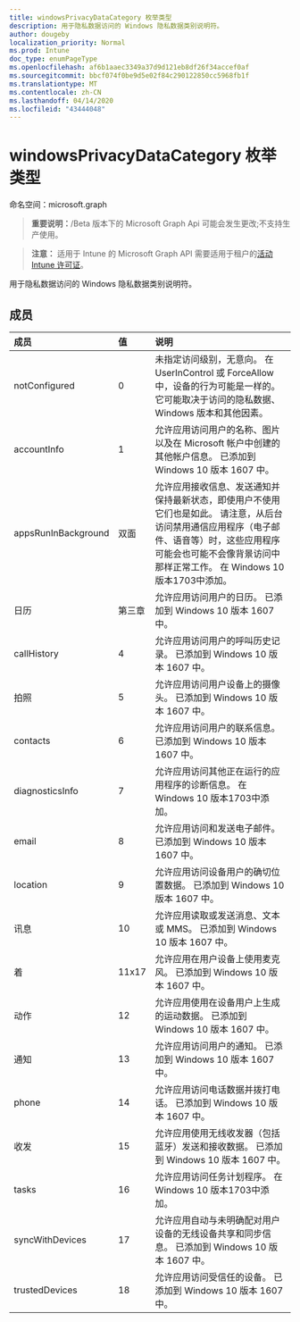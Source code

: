 ```yaml
---
title: windowsPrivacyDataCategory 枚举类型
description: 用于隐私数据访问的 Windows 隐私数据类别说明符。
author: dougeby
localization_priority: Normal
ms.prod: Intune
doc_type: enumPageType
ms.openlocfilehash: af6b1aaec3349a37d9d121eb8df26f34accef0af
ms.sourcegitcommit: bbcf074f0be9d5e02f84c290122850cc5968fb1f
ms.translationtype: MT
ms.contentlocale: zh-CN
ms.lasthandoff: 04/14/2020
ms.locfileid: "43444048"
---
```

# <a name="windowsprivacydatacategory-enum-type"></a>windowsPrivacyDataCategory 枚举类型

命名空间：microsoft.graph

> **重要说明：**/Beta 版本下的 Microsoft Graph Api 可能会发生更改;不支持生产使用。

> **注意：** 适用于 Intune 的 Microsoft Graph API 需要适用于租户的[活动 Intune 许可证](https://go.microsoft.com/fwlink/?linkid=839381)。

用于隐私数据访问的 Windows 隐私数据类别说明符。

## <a name="members"></a>成员
|成员|值|说明|
|:---|:---|:---|
|notConfigured|0|未指定访问级别，无意向。 在 UserInControl 或 ForceAllow 中，设备的行为可能是一样的。 它可能取决于访问的隐私数据、Windows 版本和其他因素。|
|accountInfo|1|允许应用访问用户的名称、图片以及在 Microsoft 帐户中创建的其他帐户信息。 已添加到 Windows 10 版本 1607 中。|
|appsRunInBackground|双面|允许应用接收信息、发送通知并保持最新状态，即使用户不使用它们也是如此。 请注意，从后台访问禁用通信应用程序（电子邮件、语音等）时，这些应用程序可能会也可能不会像背景访问中那样正常工作。 在 Windows 10 版本1703中添加。|
|日历|第三章|允许应用访问用户的日历。 已添加到 Windows 10 版本 1607 中。|
|callHistory|4 |允许应用访问用户的呼叫历史记录。 已添加到 Windows 10 版本 1607 中。|
|拍照|5 |允许应用访问用户设备上的摄像头。 已添加到 Windows 10 版本 1607 中。|
|contacts|6 |允许应用访问用户的联系信息。 已添加到 Windows 10 版本 1607 中。|
|diagnosticsInfo|7 |允许应用访问其他正在运行的应用程序的诊断信息。 在 Windows 10 版本1703中添加。|
|email|8 |允许应用访问和发送电子邮件。 已添加到 Windows 10 版本 1607 中。|
|location|9 |允许应用访问设备用户的确切位置数据。 已添加到 Windows 10 版本 1607 中。|
|讯息|10 |允许应用读取或发送消息、文本或 MMS。 已添加到 Windows 10 版本 1607 中。|
|着|11x17|允许应用在用户设备上使用麦克风。 已添加到 Windows 10 版本 1607 中。|
|动作|12 |允许应用使用在设备用户上生成的运动数据。 已添加到 Windows 10 版本 1607 中。|
|通知|13|允许应用访问用户的通知。 已添加到 Windows 10 版本 1607 中。|
|phone|14 |允许应用访问电话数据并拨打电话。 已添加到 Windows 10 版本 1607 中。|
|收发|15 |允许应用使用无线收发器（包括蓝牙）发送和接收数据。 已添加到 Windows 10 版本 1607 中。|
|tasks|16 |允许应用访问任务计划程序。 在 Windows 10 版本1703中添加。|
|syncWithDevices|17 |允许应用自动与未明确配对用户设备的无线设备共享和同步信息。 已添加到 Windows 10 版本 1607 中。|
|trustedDevices|18 |允许应用访问受信任的设备。 已添加到 Windows 10 版本 1607 中。|



